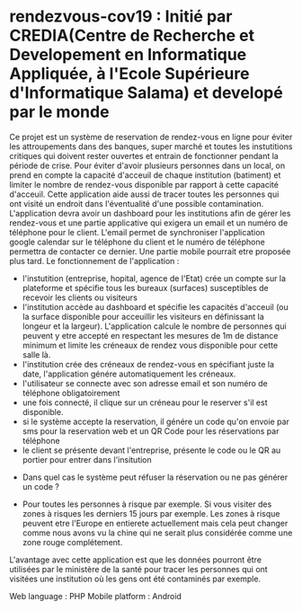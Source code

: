 # rendezvous-cov19 : Initié par CREDIA(Centre de Recherche et Developement en Informatique Appliquée, à l'Ecole Supérieure d'Informatique Salama) et developé par le monde
Ce projet est un système de reservation de rendez-vous en ligne pour éviter les attroupements dans des banques, super marché et toutes les instutitions critiques qui doivent rester ouvertes et entrain de fonctionner pendant la période de crise. Pour éviter d'avoir plusieurs personnes dans un local, on prend en compte la capacité d'acceuil de chaque institution (batiment) et limiter le nombre de rendez-vous disponible par rapport à cette capacité d'acceuil. Cette application aide aussi de tracer toutes les personnes qui ont visité un endroit dans l'éventualité d'une possible contamination.
L'application devra avoir un dashboard pour les institutions afin de gérer les rendez-vous et une partie applicative qui exigera un email et un numéro de téléphone pour le client. L'email permet de synchroniser l'application google calendar sur le téléphone du client et le numéro de téléphone permettra de contacter ce dernier.
Une partie mobile pourrait etre proposée plus tard.
Le fonctionnement de l'application :
- l'instutition (entreprise, hopital, agence de l'Etat) crée un compte sur la plateforme et spécifie tous les bureaux (surfaces) susceptibles de recevoir les clients ou visiteurs
- l'institution accède au dashboard et spécifie les capacités d'acceuil (ou la surface disponible pour acceuillir les visiteurs en définissant la longeur et la largeur). L'application calcule le nombre de personnes qui peuvent y etre accepté en respectant les mesures de 1m de distance minimum et limite les créneaux de rendez vous disponible pour cette salle là.
- l'institution crée des créneaux de rendez-vous en spécifiant juste la date, l'application génére automatiquement les créneaux.
- l'utilisateur se connecte avec son adresse email et son numéro de téléphone obligatoirement
- une fois connecté, il clique sur un créneau pour le reserver s'il est disponible. 
- si le système accepte la reservation, il génére un code qu'on envoie par sms pour la reservation web et un QR Code pour les réservations par téléphone
- le client se présente devant l'entreprise, présente le code ou le QR au portier pour entrer dans l'insitution
* Dans quel cas le système peut réfuser la réservation ou ne pas générer un code ?
- Pour toutes les personnes à risque par exemple. Si vous visiter des zones à risques les derniers 15 jours par exemple. Les zones à risque peuvent etre l'Europe en entierete actuellement mais cela peut changer comme nous avons vu la chine qui ne serait plus considérée comme une zone rouge complétement.

L'avantage avec cette application est que les données pourront être utilisées par le ministère de la santé pour tracer les personnes qui ont visitées une institution où les gens ont été contaminés par exemple.

Web language : PHP
Mobile platform : Android
